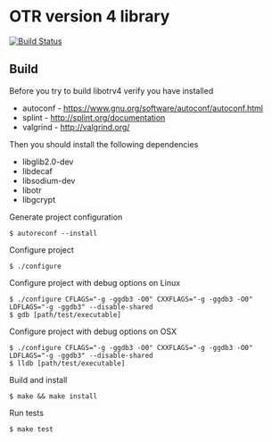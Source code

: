 # OTR version 4 library

[![Build Status](https://travis-ci.org/twstrike/libotrv4.svg?branch=master)](https://travis-ci.org/twstrike/libotrv4)

## Build
Before you try to build libotrv4 verify you have installed
* autoconf - https://www.gnu.org/software/autoconf/autoconf.html
* splint - http://splint.org/documentation
* valgrind - http://valgrind.org/

Then you should install the following dependencies
* libglib2.0-dev
* libdecaf
* libsodium-dev
* libotr
* libgcrypt

Generate project configuration
```
$ autoreconf --install
```

Configure project
```
$ ./configure
```

Configure project with debug options on Linux
```
$ ./configure CFLAGS="-g -ggdb3 -O0" CXXFLAGS="-g -ggdb3 -O0" LDFLAGS="-g -ggdb3" --disable-shared
$ gdb [path/test/executable]
```
Configure project with debug options on OSX
```
$ ./configure CFLAGS="-g -ggdb3 -O0" CXXFLAGS="-g -ggdb3 -O0" LDFLAGS="-g -ggdb3" --disable-shared
$ lldb [path/test/executable]
```

Build and install
```
$ make && make install
```

Run tests
```
$ make test
```
